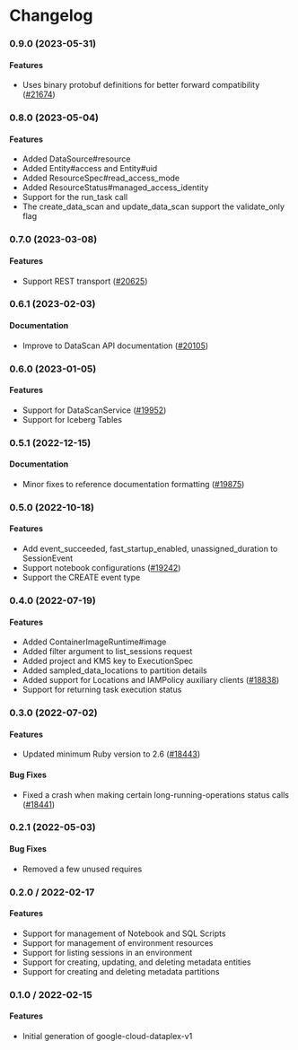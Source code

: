 # Changelog

### 0.9.0 (2023-05-31)

#### Features

* Uses binary protobuf definitions for better forward compatibility ([#21674](https://github.com/googleapis/google-cloud-ruby/issues/21674)) 

### 0.8.0 (2023-05-04)

#### Features

* Added DataSource#resource 
* Added Entity#access and Entity#uid 
* Added ResourceSpec#read_access_mode 
* Added ResourceStatus#managed_access_identity 
* Support for the run_task call 
* The create_data_scan and update_data_scan support the validate_only flag 

### 0.7.0 (2023-03-08)

#### Features

* Support REST transport ([#20625](https://github.com/googleapis/google-cloud-ruby/issues/20625)) 

### 0.6.1 (2023-02-03)

#### Documentation

* Improve to DataScan API documentation ([#20105](https://github.com/googleapis/google-cloud-ruby/issues/20105)) 

### 0.6.0 (2023-01-05)

#### Features

* Support for DataScanService ([#19952](https://github.com/googleapis/google-cloud-ruby/issues/19952)) 
* Support for Iceberg Tables 

### 0.5.1 (2022-12-15)

#### Documentation

* Minor fixes to reference documentation formatting ([#19875](https://github.com/googleapis/google-cloud-ruby/issues/19875)) 

### 0.5.0 (2022-10-18)

#### Features

* Add event_succeeded, fast_startup_enabled, unassigned_duration to SessionEvent 
* Support notebook configurations ([#19242](https://github.com/googleapis/google-cloud-ruby/issues/19242)) 
* Support the CREATE event type 

### 0.4.0 (2022-07-19)

#### Features

* Added ContainerImageRuntime#image 
* Added filter argument to list_sessions request 
* Added project and KMS key to ExecutionSpec 
* Added sampled_data_locations to partition details 
* Added support for Locations and IAMPolicy auxiliary clients ([#18838](https://github.com/googleapis/google-cloud-ruby/issues/18838)) 
* Support for returning task execution status 

### 0.3.0 (2022-07-02)

#### Features

* Updated minimum Ruby version to 2.6 ([#18443](https://github.com/googleapis/google-cloud-ruby/issues/18443)) 
#### Bug Fixes

* Fixed a crash when making certain long-running-operations status calls ([#18441](https://github.com/googleapis/google-cloud-ruby/issues/18441)) 

### 0.2.1 (2022-05-03)

#### Bug Fixes

* Removed a few unused requires

### 0.2.0 / 2022-02-17

#### Features

* Support for management of Notebook and SQL Scripts
* Support for management of environment resources
* Support for listing sessions in an environment
* Support for creating, updating, and deleting metadata entities
* Support for creating and deleting metadata partitions

### 0.1.0 / 2022-02-15

#### Features

* Initial generation of google-cloud-dataplex-v1
